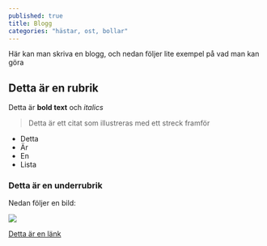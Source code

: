 ```yaml
---
published: true
title: Blogg
categories: "hästar, ost, bollar"
---
```


Här kan man skriva en blogg, och nedan följer lite exempel på vad man kan göra

## Detta är en rubrik

Detta är **bold text** och _italics_

> Detta är ett citat som illustreras med ett streck framför

- Detta
- Är
- En
- Lista 

### Detta är en underrubrik

Nedan följer en bild:

![](/_posts/AT53XI6.jpg)

[Detta är en länk](https://www.google.se/)